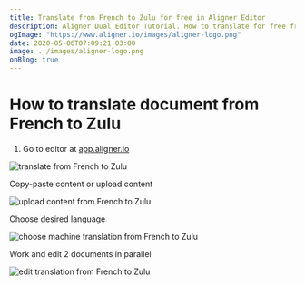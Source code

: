 ```yaml
---
title: Translate from French to Zulu for free in Aligner Editor
description: Aligner Dual Editor Tutorial. How to translate for free from French to Zulu. Aligner is multilingual document management platform. 
ogImage: "https://www.aligner.io/images/aligner-logo.png"
date: 2020-05-06T07:09:21+03:00
image: ../images/aligner-logo.png
onBlog: true
---
```


# How to translate document from French to Zulu

1. Go to editor at [app.aligner.io](https://app.aligner.io "Aligner App web page")

![translate from French to Zulu](../aligner-blank-editor.png "translate from French to Zulu")

Copy-paste content or upload content

![upload content from French to Zulu](../aligner-uploaded-document.png "upload content from French to Zulu")

Choose desired language

![choose machine translation from French to Zulu](../aligner-language-dropdown.png "choose machine translation from French to Zulu")

Work and edit 2 documents in parallel

![edit translation from French to Zulu](../aligner-double-sitded-editor.png "edit translation from French to Zulu")


